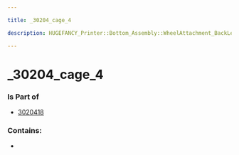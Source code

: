 ```yaml
---

title: _30204_cage_4

description: HUGEFANCY_Printer::Bottom_Assembly::WheelAttachment_BackLeft::3020418::_30204_cage_4

---
```

# _30204_cage_4
<script>
    var geoarray = '{"_30204_cage_4": {}}';
</script>
<script>
    var basepath = '/assets/HUGEFANCY_Printer/Bottom_Assembly/WheelAttachment_BackLeft/3020418/';
</script>
<link rel="stylesheet" href="/css/container.css">

<div id="container"></div>

<!-- these are the required scripts for the three.js scene -->
<script src="/lib/three.min.js"></script>
<script src="/lib/OrbitControls.js"></script>
<script src="/lib/RectAreaLightUniformsLib.js"></script>
<!-- this is your app's lib file -->
<script src="/lib/triceratops_app.js"></script>
### Is Part of
- [3020418](../3020418)  

### Contains:
- [](./_30204_cage_4/)

